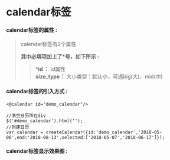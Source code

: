 # calendar标签

#### calendar**标签的属性 :**

> calendar标签有2个属性
>
> **其中必填项加上了\*号，如下所示 :**
>
> > \***id ：** id属性  
> > **size\_type：** 大小类型：默认小，可选big\(大\)、mid\(中\)

#### calendar标签的引入方式 :

```
<@calendar id="demo_calendar"/>
```

```
//清空日历所在div
$('#demo_calendar').html('');
//创建日历
var calendar = createCalendar({id:'demo_calendar','2018-05-06',end:'2018-08-13',selected:['2018-05-07','2018-06-17']});
```

#### calendar标签显示效果图 :



